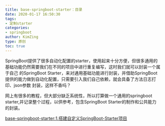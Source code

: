 ```yaml
---
title: base-springboot-starter：目录
date: 2020-01-17 16:50:30
tags:
- 定制starter
categories:
- springboot
author: KimZing
type: 原创
toc: true
---
```


SpringBoot提供了很多自动化配置的starter，使用起来十分方便，但很多通用的基础功能仍然需要我们在不同的项目中进行重复编写，这时我们就可以封装一个属于自己
的SpringBoot Starter，来对通用基础功能进行封装，并借助SpringBoot提供的能力做到自动化配置，只需要引入我们自己依赖，就会具备了方法日志打印、json参数
封装，这样不香吗？

网上有很多的教程，但大部分缺乏系统性，所以打算做一个通用的springboot starter,并记录整个过程，以供参考，包含SpringBoot Starter的制作和公共能力的封装。

<!-- more -->

[base-springboot-starter:1.搭建自定义SpringBoot-Starter项目]()


